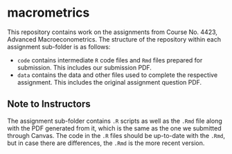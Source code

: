 # macrometrics

This repository contains work on the assignments from Course No. 4423, Advanced Macroeconometrics. The structure of the repository within each assignment sub-folder is as follows:

* `code` contains intermediate `R` code files and `Rmd` files prepared for submission. This includes our submission PDF.
* `data` contains the data and other files used to complete the respective assignment. This includes the original assignment question PDF.

## Note to Instructors

The assignment sub-folder contains `.R` scripts as well as the `.Rmd` file along with the PDF generated from it, which is the same as the one we submitted through Canvas. The code in the `.R` files should be up-to-date with the `.Rmd`, but in case there are differences, the `.Rmd` is the more recent version.
